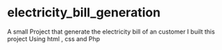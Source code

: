 # electricity_bill_generation
A small Project that generate the electricity bill of an customer I built this project Using html , css and Php
